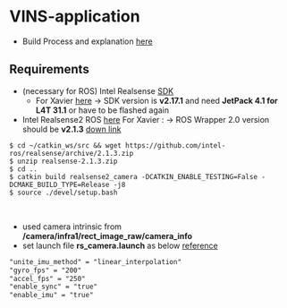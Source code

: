 # VINS-application
+ Build Process and explanation [here](https://github.com/engcang/VINS-application)

## Requirements
+ (necessary for ROS) Intel Realsense [SDK](https://github.com/IntelRealSense/librealsense)
  + For Xavier [here](https://github.com/jetsonhacks/buildLibrealsense2Xavier) -> SDK version is **v2.17.1** and need **JetPack 4.1 for L4T 31.1** or have to be flashed again
+ Intel Realsense2 ROS [here](https://github.com/intel-ros/realsense) For Xavier : -> ROS Wrapper 2.0 version should be **v2.1.3** [down link](https://github.com/intel-ros/realsense/archive/2.1.3.zip)
~~~shell
$ cd ~/catkin_ws/src && wget https://github.com/intel-ros/realsense/archive/2.1.3.zip
$ unzip realsense-2.1.3.zip
$ cd ..
$ catkin build realsense2_camera -DCATKIN_ENABLE_TESTING=False -DCMAKE_BUILD_TYPE=Release -j8
$ source ./devel/setup.bash
~~~

<br>

+ used camera intrinsic from **/camera/infra1/rect_image_raw/camera_info**
+ set launch file **rs_camera.launch** as below [reference](https://github.com/HKUST-Aerial-Robotics/VINS-Fusion/issues/6)
~~~xml
"unite_imu_method" = "linear_interpolation"
"gyro_fps" = "200"
"accel_fps" = "250"
"enable_sync" = "true"
"enable_imu" = "true"
~~~
